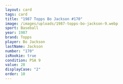 ```yaml
---
layout: card
tags: card
title: "1987 Topps Bo Jackson #170"
image: /images/uploads/1987-topps-bo-jackson-9.webp
sport: Baseball
year: 1987
brand: Topps
player: Bo Jackson
lastName: Jackson
number: "170"
isRookie: true
condition: PSA 9
value: 28
displayCase: "2"
order: 10
---
```

